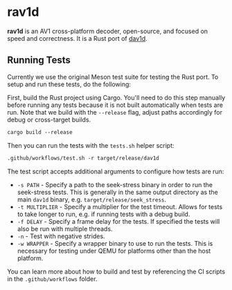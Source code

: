 # rav1d

**rav1d** is an AV1 cross-platform decoder, open-source, and focused on speed and correctness. It is a Rust port of [dav1d](https://code.videolan.org/videolan/dav1d).

## Running Tests

Currently we use the original Meson test suite for testing the Rust port. To setup and run these tests, do the following:

First, build the Rust project using Cargo. You'll need to do this step manually before running any tests because it is not built automatically when tests are run. Note that we build with the `--release` flag, adjust paths accordingly
for debug or cross-target builds.

```txt
cargo build --release
```

Then you can run the tests with the `tests.sh` helper script:

```txt
.github/workflows/test.sh -r target/release/dav1d
```

The test script accepts additional arguments to configure how tests are run:

* `-s PATH` - Specify a path to the seek-stress binary in order to run the seek-stress tests. This is generally in the same output directory as the main `dav1d` binary, e.g. `target/release/seek_stress`.
* `-t MULTIPLIER` - Specify a multiplier for the test timeout. Allows for tests to take longer to run, e.g. if running tests with a debug build.
* `-f DELAY` - Specify a frame delay for the tests. If specified the tests will also be run with multiple threads.
* `-n` - Test with negative strides.
* `-w WRAPPER` - Specify a wrapper binary to use to run the tests. This is necessary for testing under QEMU for platforms other than the host platform.

You can learn more about how to build and test by referencing the CI scripts in the `.github/workflows` folder.
